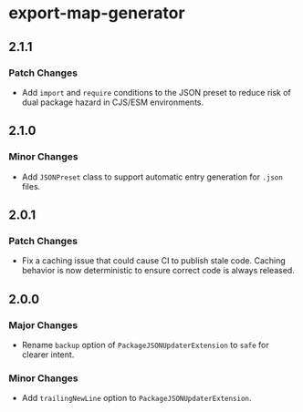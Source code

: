 # export-map-generator

## 2.1.1

### Patch Changes

- Add `import` and `require` conditions to the JSON preset to reduce risk of
  dual package hazard in CJS/ESM environments.

## 2.1.0

### Minor Changes

- Add `JSONPreset` class to support automatic entry generation for `.json`
  files.

## 2.0.1

### Patch Changes

- Fix a caching issue that could cause CI to publish stale code. Caching
  behavior is now deterministic to ensure correct code is always released.

## 2.0.0

### Major Changes

- Rename `backup` option of `PackageJSONUpdaterExtension` to `safe` for clearer
  intent.

### Minor Changes

- Add `trailingNewLine` option to `PackageJSONUpdaterExtension`.
